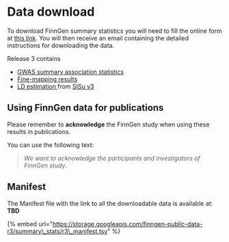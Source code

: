 # Data download

To download FinnGen summary statistics you will need to fill the online form at [this link](https://elomake.helsinki.fi/lomakkeet/102575/lomake.html). You will then receive an email containing the detailed instructions for downloading the data.

Release 3 contains

* [GWAS summary association statistics](data-description.md#summary-association-statistics)
* [Fine-mapping results](data-description.md#fine-mapping-results)
* [LD estimation ](data-description.md#ld-estimation)from [SISu v3 ](methods/genotype-imputation/sisu-reference-panel.md)

## Using FinnGen data for publications

Please remember to **acknowledge** the FinnGen study when using these results in publications.

You can use the following text:

> _We want to acknowledge the participants and investigators of FinnGen study_.

## Manifest

The Manifest file with the link to all the downloadable data is available at: **TBD**

{% embed url="https://storage.googleapis.com/finngen-public-data-r3/summary\_stats/r3\_manifest.tsv" %}

 

